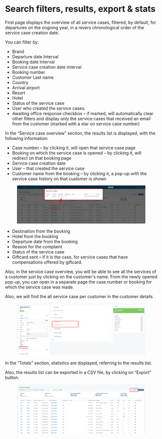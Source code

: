 # Search filters, results, export & stats

First page displays the overview of all service cases, filtered, by default, for departures on the ongoing year, in a revers chronological order of the service case creation date.

You can filter by:

* Brand
* Departure date Interval
* Booking date Interval
* Service case creation date interval
* Booking number
* Customer Last name
* Country
* Arrival airport
* Resort
* Hotel
* Status of the service case
* User who created the service cases.
* Awaiting office response checkbox – if marked, will automatically clear other filters and display only the service cases that received an email from the customer (marked with a star on service case number)

In the “Service case overview” section, the results list is displayed, with the following information:

* Case number – by clicking it, will open that service case page
* Booking on which the service case is opened – by clicking it, will redirect on that booking page
* Service case creation date
* User – that created the service case
* Customer name from the booking – by clicking it, a pop-up with the service case history on that customer is shown

<figure><img src="../.gitbook/assets/image (240).png" alt=""><figcaption></figcaption></figure>

* Destination from the booking
* Hotel from the booking
* Departure date from the booking
* Reason for the complaint
* Status of the service case
* Giftcard sent – if it is the case, for service cases that have compensations offered by giftcard.

Also, in the service case overview, you will be able to see all the services of a customer just by clicking on the customer's name. From the newly opened pop-up, you can open in a separate page the case number or booking for which the service case was made.&#x20;

Also, we will find the all service case per customer in the customer details

<figure><img src="../.gitbook/assets/image (21) (1) (1) (1) (1) (1) (1).png" alt=""><figcaption></figcaption></figure>

In the “Totals” section, statistics are displayed, referring to the results list.

Also, the results list can be exported in a CSV file, by clicking on “Export” button.

<figure><img src="../.gitbook/assets/image (241).png" alt=""><figcaption></figcaption></figure>
